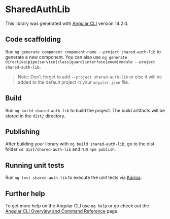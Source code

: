 # SharedAuthLib

This library was generated with [Angular CLI](https://github.com/angular/angular-cli) version 14.2.0.

## Code scaffolding

Run `ng generate component component-name --project shared-auth-lib` to generate a new component. You can also use `ng generate directive|pipe|service|class|guard|interface|enum|module --project shared-auth-lib`.
> Note: Don't forget to add `--project shared-auth-lib` or else it will be added to the default project in your `angular.json` file. 

## Build

Run `ng build shared-auth-lib` to build the project. The build artifacts will be stored in the `dist/` directory.

## Publishing

After building your library with `ng build shared-auth-lib`, go to the dist folder `cd dist/shared-auth-lib` and run `npm publish`.

## Running unit tests

Run `ng test shared-auth-lib` to execute the unit tests via [Karma](https://karma-runner.github.io).

## Further help

To get more help on the Angular CLI use `ng help` or go check out the [Angular CLI Overview and Command Reference](https://angular.io/cli) page.
